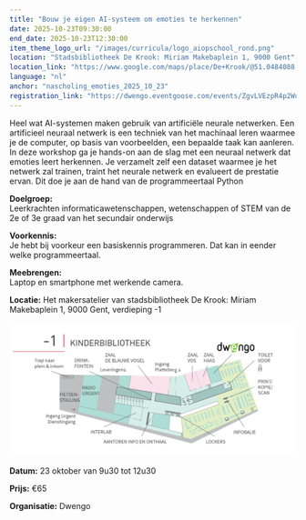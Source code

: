 ```yaml
---
title: "Bouw je eigen AI-systeem om emoties te herkennen"
date: 2025-10-23T09:30:00
end_date: 2025-10-23T12:30:00
item_theme_logo_url: "/images/curricula/logo_aiopschool_rond.png"
location: "Stadsbibliotheek De Krook: Miriam Makebaplein 1, 9000 Gent"
location_link: "https://www.google.com/maps/place/De+Krook/@51.0484088,3.7261741,17z/data=!3m1!4b1!4m6!3m5!1s0x47c3714effffffff:0x9b1a2c7f1cb8c825!8m2!3d51.0484088!4d3.728749!16s%2Fg%2F1hc0gcm5l?entry=ttu&g_ep=EgoyMDI1MDYxMS4wIKXMDSoASAFQAw%3D%3D"
language: "nl"
anchor: "nascholing_emoties_2025_10_23"
registration_link: "https://dwengo.eventgoose.com/events/ZgvLVEzpR4p2Wq9D"
---
```


Heel wat AI-systemen maken gebruik van artificiële neurale netwerken. Een artificieel neuraal netwerk is een techniek van het machinaal leren waarmee je de computer, op basis van voorbeelden, een bepaalde taak kan aanleren. 
In deze workshop ga je hands-on aan de slag met een neuraal netwerk dat emoties leert herkennen. Je verzamelt zelf een dataset waarmee je het netwerk zal trainen, traint het neurale netwerk en evalueert de prestatie ervan. Dit doe je aan de hand van de programmeertaal Python

**Doelgroep:** <br>
Leerkrachten informaticawetenschappen, wetenschappen of STEM van de 2e of 3e graad van het secundair onderwijs

**Voorkennis:** <br>
Je hebt bij voorkeur een basiskennis programmeren. Dat kan in eender welke programmeertaal.

**Meebrengen:** <br>
Laptop en smartphone met werkende camera.

**Locatie:** Het makersatelier van stadsbibliotheek De Krook: Miriam Makebaplein 1, 9000 Gent, verdieping -1

![Plan naar het makersattelier](/images/events/2025/plan_de_krook_dwengo.png)

**Datum:** 23 oktober van 9u30 tot 12u30

**Prijs:** €65

**Organisatie:** Dwengo
